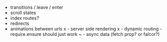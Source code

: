 - transitions / leave / enter
- scroll states
- index routes?
- redirects
- animations between urls
x - server side rendering
x - dynamic routing - require.ensure should just work
~ - async data (fetch prop? or falcor?)